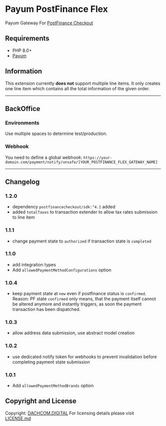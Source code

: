 # Payum PostFinance Flex
Payum Gateway For [PostFinance Checkout](https://checkout.postfinance.ch)

## Requirements
- PHP 8.0+
- [Payum](https://github.com/Payum/Payum)

## Information
This extension currently **does not** support multiple line items. 
It only creates one line item which contains all the total information of the given order.

***

## BackOffice

### Environments
Use multiple spaces to determine test/production.

### Webhook
You need to define a global webhook: `https://your-domain.com/payment/notify/unsafe/[YOUR_POSTFINANCE_FLEX_GATEWAY_NAME]`

***

## Changelog

### 1.2.0
- dependency `postfinancecheckout/sdk:^4.1` added
- added `totalTaxes` to transaction extender to allow tax rates submission to line item
### 1.1.1
- change payment state to `authorized` if transaction state is `completed`
### 1.1.0
- add integration types
- Add `allowedPaymentMethodConfigurations` option
### 1.0.4
- keep payment state at `new` even if postfinance status is `confirmed`. Reason: PF state `confirmed` only means, that the payment itself cannot be altered anymore and instantly triggers, as soon the payment transaction has been dispatched.
### 1.0.3
- allow address data submission, use abstract model creation
### 1.0.2
- use dedicated notify token for webhooks to prevent invalidation before completing payment state submission
### 1.0.1
- Add `allowedPaymentMethodBrands` option

## Copyright and License
Copyright: [DACHCOM.DIGITAL](https://www.dachcom-digital.ch)
For licensing details please visit [LICENSE.md](LICENSE.md)
